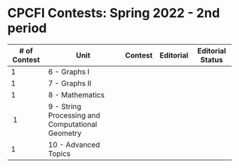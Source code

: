 # CPCFI Contests: Spring 2022 - 2nd period

| \# of Contest | Unit | Contest | Editorial | Editorial Status |
| ------------- | ---- | ------- | --------- | ---------------- |
| 1 | 6 - Graphs I |  |  |  |
| 1 | 7 - Graphs II |   | |  |
| 1 | 8 - Mathematics   |   |  |  |
| 1 | 9 - String Processing and Computational Geometry   |   |  |  |
| 1 | 10 - Advanced Topics   |   |  |  |
